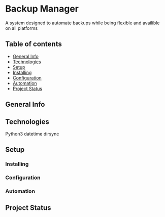 # Backup Manager
A system designed to automate backups while being flexible and availible on all platforms

## Table of contents
* [General Info](#general-info)
* [Technologies](#technologies)
* [Setup](#setup)
* [Installing](#installing)
* [Configuration](#configuration)
* [Automation](#automation)
* [Project Status](#project-status)

## General Info

## Technologies
Python3
datetime
dirsync

## Setup
### Installing
### Configuration
### Automation

## Project Status
